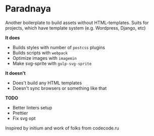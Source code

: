 # Paradnaya
Another boilerplate to build assets without HTML-templates. Suits for projects, which have template system (e.g. Wordpress, Django, etc)

**It does**
- Builds styles with number of `postcss` plugins
- Builds scripts with `webpack` 
- Optimize images with `imagemin`
- Make svg-sprite with `gulp-svg-sprite`

**It doesn't**
- Does't build any HTML templates 
- Doesn't sync browsers or something like that

**TODO**
- Better linters setup
- Prettier
- Fix svg opt

Inspired by initium and work of folks from codecode.ru
